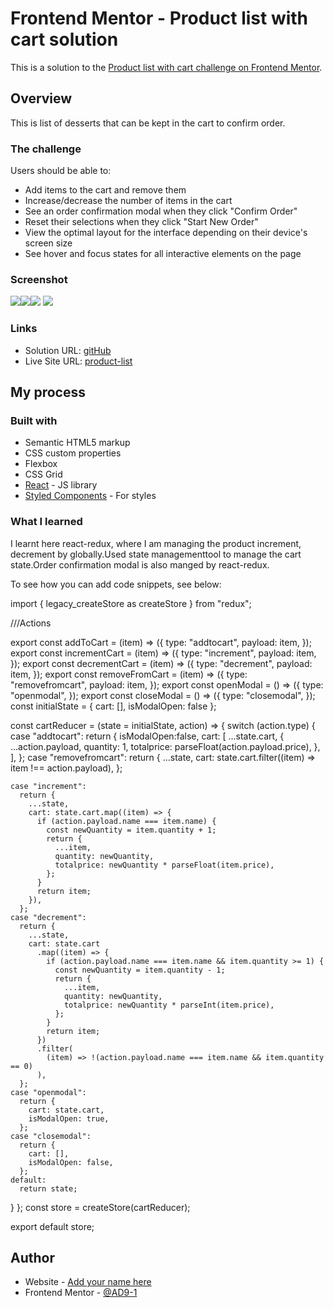 # Frontend Mentor - Product list with cart solution

This is a solution to the [Product list with cart challenge on Frontend Mentor](https://www.frontendmentor.io/challenges/product-list-with-cart-5MmqLVAp_d). 


## Overview
This is list of desserts that can be kept in the cart to confirm order.
### The challenge

Users should be able to:

- Add items to the cart and remove them
- Increase/decrease the number of items in the cart
- See an order confirmation modal when they click "Confirm Order"
- Reset their selections when they click "Start New Order"
- View the optimal layout for the interface depending on their device's screen size
- See hover and focus states for all interactive elements on the page

### Screenshot

![](./screenshots/desktop1.png)![](./screenshots/desktop2.png)![](./screenshots/mobile.png)
![](./screenshots/mobile1.png)



### Links

- Solution URL: [gitHub](https://github.com/AD9-1/product-list)
- Live Site URL: [product-list](https://dessert-list.netlify.app/)

## My process

### Built with

- Semantic HTML5 markup
- CSS custom properties
- Flexbox
- CSS Grid
- [React](https://reactjs.org/) - JS library
- [Styled Components](https://styled-components.com/) - For styles



### What I learned
I learnt here react-redux, where I am managing the product increment, decrement by globally.Used state managementtool to manage the cart state.Order confirmation modal is also manged by react-redux.

To see how you can add code snippets, see below:

import { legacy_createStore as createStore } from "redux";

///Actions

export const addToCart = (item) => ({
  type: "addtocart",
  payload: item,
});
export const incrementCart = (item) => ({
  type: "increment",
  payload: item,
});
export const decrementCart = (item) => ({
  type: "decrement",
  payload: item,
});
export const removeFromCart = (item) => ({
  type: "removefromcart",
  payload: item,
});
export const openModal = () => ({
  type: "openmodal",
});
export const closeModal = () => ({
  type: "closemodal",
});
const initialState = { cart: [], isModalOpen: false };

const cartReducer = (state = initialState, action) => {
  switch (action.type) {
    case "addtocart":
      return {
        isModalOpen:false,
        cart: [
          ...state.cart,
          {
            ...action.payload,
            quantity: 1,
            totalprice: parseFloat(action.payload.price),
          },
        ],
      };
    case "removefromcart":
      return {
        ...state,
        cart: state.cart.filter((item) => item !== action.payload),
      };

    case "increment":
      return {
        ...state,
        cart: state.cart.map((item) => {
          if (action.payload.name === item.name) {
            const newQuantity = item.quantity + 1;
            return {
              ...item,
              quantity: newQuantity,
              totalprice: newQuantity * parseFloat(item.price),
            };
          }
          return item;
        }),
      };
    case "decrement":
      return {
        ...state,
        cart: state.cart
          .map((item) => {
            if (action.payload.name === item.name && item.quantity >= 1) {
              const newQuantity = item.quantity - 1;
              return {
                ...item,
                quantity: newQuantity,
                totalprice: newQuantity * parseInt(item.price),
              };
            }
            return item;
          })
          .filter(
            (item) => !(action.payload.name === item.name && item.quantity == 0)
          ),
      };
    case "openmodal":
      return {
        cart: state.cart,
        isModalOpen: true,
      };
    case "closemodal":
      return {
        cart: [],
        isModalOpen: false,
      };
    default:
      return state;
  }
};
const store = createStore(cartReducer);

export default store;



## Author

- Website - [Add your name here](https://dessert-list.netlify.app/)
- Frontend Mentor - [@AD9-1](https://www.frontendmentor.io/profile/AD9-1)


